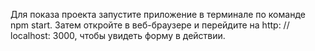 
   Для показа проекта запустите приложение в терминале по команде npm start.
   Затем откройте в веб-браузере и перейдите на http: // localhost: 3000,
   чтобы увидеть форму в действии.

